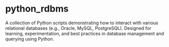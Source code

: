 # python_rdbms
A collection of Python scripts demonstrating how to interact with various relational databases (e.g., Oracle, MySQL, PostgreSQL). Designed for learning, experimentation, and best practices in database management and querying using Python.
